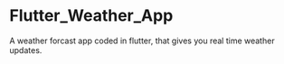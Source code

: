 # Flutter_Weather_App
A weather forcast app coded in flutter, that gives you real time weather updates.
